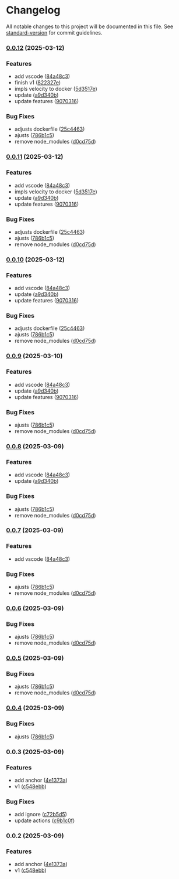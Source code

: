 # Changelog

All notable changes to this project will be documented in this file. See [standard-version](https://github.com/conventional-changelog/standard-version) for commit guidelines.

### [0.0.12](https://github.com/renancorreadev/solana-dev/compare/v0.0.3...v0.0.12) (2025-03-12)


### Features

* add vscode ([84a48c3](https://github.com/renancorreadev/solana-dev/commit/84a48c327f6ab71526805bba4e9a0774fb7758d7))
* finish v1 ([822327e](https://github.com/renancorreadev/solana-dev/commit/822327edd0ce938c79fbfcf88c6f9a8a3401e080))
* impls velocity to docker ([5d3517e](https://github.com/renancorreadev/solana-dev/commit/5d3517ef738a261a7a32a07ab798e26e55899224))
* update ([a9d340b](https://github.com/renancorreadev/solana-dev/commit/a9d340bf27a84adaa4ed09f67b67549489c5502a))
* update features ([9070316](https://github.com/renancorreadev/solana-dev/commit/9070316027f6ff0819af4a2e0d3e4fc10c06061b))


### Bug Fixes

* adjusts dockerfile ([25c4463](https://github.com/renancorreadev/solana-dev/commit/25c446397e27fca7af941e775372415f5ad93fb4))
* ajusts ([786b1c5](https://github.com/renancorreadev/solana-dev/commit/786b1c506d87203b0e60061b4967f45fb0bf38cc))
* remove node_modules ([d0cd75d](https://github.com/renancorreadev/solana-dev/commit/d0cd75dfacd3f0b0e3b468cab926d5d4e5ed3f1a))

### [0.0.11](https://github.com/renancorreadev/solana-dev/compare/v0.0.3...v0.0.11) (2025-03-12)


### Features

* add vscode ([84a48c3](https://github.com/renancorreadev/solana-dev/commit/84a48c327f6ab71526805bba4e9a0774fb7758d7))
* impls velocity to docker ([5d3517e](https://github.com/renancorreadev/solana-dev/commit/5d3517ef738a261a7a32a07ab798e26e55899224))
* update ([a9d340b](https://github.com/renancorreadev/solana-dev/commit/a9d340bf27a84adaa4ed09f67b67549489c5502a))
* update features ([9070316](https://github.com/renancorreadev/solana-dev/commit/9070316027f6ff0819af4a2e0d3e4fc10c06061b))


### Bug Fixes

* adjusts dockerfile ([25c4463](https://github.com/renancorreadev/solana-dev/commit/25c446397e27fca7af941e775372415f5ad93fb4))
* ajusts ([786b1c5](https://github.com/renancorreadev/solana-dev/commit/786b1c506d87203b0e60061b4967f45fb0bf38cc))
* remove node_modules ([d0cd75d](https://github.com/renancorreadev/solana-dev/commit/d0cd75dfacd3f0b0e3b468cab926d5d4e5ed3f1a))

### [0.0.10](https://github.com/renancorreadev/solana-dev/compare/v0.0.3...v0.0.10) (2025-03-12)


### Features

* add vscode ([84a48c3](https://github.com/renancorreadev/solana-dev/commit/84a48c327f6ab71526805bba4e9a0774fb7758d7))
* update ([a9d340b](https://github.com/renancorreadev/solana-dev/commit/a9d340bf27a84adaa4ed09f67b67549489c5502a))
* update features ([9070316](https://github.com/renancorreadev/solana-dev/commit/9070316027f6ff0819af4a2e0d3e4fc10c06061b))


### Bug Fixes

* adjusts dockerfile ([25c4463](https://github.com/renancorreadev/solana-dev/commit/25c446397e27fca7af941e775372415f5ad93fb4))
* ajusts ([786b1c5](https://github.com/renancorreadev/solana-dev/commit/786b1c506d87203b0e60061b4967f45fb0bf38cc))
* remove node_modules ([d0cd75d](https://github.com/renancorreadev/solana-dev/commit/d0cd75dfacd3f0b0e3b468cab926d5d4e5ed3f1a))

### [0.0.9](https://github.com/renancorreadev/solana-dev/compare/v0.0.3...v0.0.9) (2025-03-10)


### Features

* add vscode ([84a48c3](https://github.com/renancorreadev/solana-dev/commit/84a48c327f6ab71526805bba4e9a0774fb7758d7))
* update ([a9d340b](https://github.com/renancorreadev/solana-dev/commit/a9d340bf27a84adaa4ed09f67b67549489c5502a))
* update features ([9070316](https://github.com/renancorreadev/solana-dev/commit/9070316027f6ff0819af4a2e0d3e4fc10c06061b))


### Bug Fixes

* ajusts ([786b1c5](https://github.com/renancorreadev/solana-dev/commit/786b1c506d87203b0e60061b4967f45fb0bf38cc))
* remove node_modules ([d0cd75d](https://github.com/renancorreadev/solana-dev/commit/d0cd75dfacd3f0b0e3b468cab926d5d4e5ed3f1a))

### [0.0.8](https://github.com/renancorreadev/solana-dev/compare/v0.0.3...v0.0.8) (2025-03-09)


### Features

* add vscode ([84a48c3](https://github.com/renancorreadev/solana-dev/commit/84a48c327f6ab71526805bba4e9a0774fb7758d7))
* update ([a9d340b](https://github.com/renancorreadev/solana-dev/commit/a9d340bf27a84adaa4ed09f67b67549489c5502a))


### Bug Fixes

* ajusts ([786b1c5](https://github.com/renancorreadev/solana-dev/commit/786b1c506d87203b0e60061b4967f45fb0bf38cc))
* remove node_modules ([d0cd75d](https://github.com/renancorreadev/solana-dev/commit/d0cd75dfacd3f0b0e3b468cab926d5d4e5ed3f1a))

### [0.0.7](https://github.com/renancorreadev/solana-dev/compare/v0.0.3...v0.0.7) (2025-03-09)


### Features

* add vscode ([84a48c3](https://github.com/renancorreadev/solana-dev/commit/84a48c327f6ab71526805bba4e9a0774fb7758d7))


### Bug Fixes

* ajusts ([786b1c5](https://github.com/renancorreadev/solana-dev/commit/786b1c506d87203b0e60061b4967f45fb0bf38cc))
* remove node_modules ([d0cd75d](https://github.com/renancorreadev/solana-dev/commit/d0cd75dfacd3f0b0e3b468cab926d5d4e5ed3f1a))

### [0.0.6](https://github.com/renancorreadev/solana-dev/compare/v0.0.3...v0.0.6) (2025-03-09)


### Bug Fixes

* ajusts ([786b1c5](https://github.com/renancorreadev/solana-dev/commit/786b1c506d87203b0e60061b4967f45fb0bf38cc))
* remove node_modules ([d0cd75d](https://github.com/renancorreadev/solana-dev/commit/d0cd75dfacd3f0b0e3b468cab926d5d4e5ed3f1a))

### [0.0.5](https://github.com/renancorreadev/solana-dev/compare/v0.0.3...v0.0.5) (2025-03-09)


### Bug Fixes

* ajusts ([786b1c5](https://github.com/renancorreadev/solana-dev/commit/786b1c506d87203b0e60061b4967f45fb0bf38cc))
* remove node_modules ([d0cd75d](https://github.com/renancorreadev/solana-dev/commit/d0cd75dfacd3f0b0e3b468cab926d5d4e5ed3f1a))

### [0.0.4](https://github.com/renancorreadev/solana-dev/compare/v0.0.3...v0.0.4) (2025-03-09)


### Bug Fixes

* ajusts ([786b1c5](https://github.com/renancorreadev/solana-dev/commit/786b1c506d87203b0e60061b4967f45fb0bf38cc))

### 0.0.3 (2025-03-09)


### Features

* add anchor ([4e1373a](https://github.com/renancorreadev/solana-dev/commit/4e1373abd271e8f053386cff9d84dd6a5a818c1a))
* v1 ([c548ebb](https://github.com/renancorreadev/solana-dev/commit/c548ebbdeaf0802b8495afcecccb1b4a4f665e4a))


### Bug Fixes

* add ignore ([c72b5d5](https://github.com/renancorreadev/solana-dev/commit/c72b5d53094bb9dcd304208b184012d61a26a90d))
* update actions ([c9b1c0f](https://github.com/renancorreadev/solana-dev/commit/c9b1c0f0e51d066dfe9b91cacc6cc65895348af8))

### 0.0.2 (2025-03-09)


### Features

* add anchor ([4e1373a](https://github.com/renancorreadev/solana-dev/commit/4e1373abd271e8f053386cff9d84dd6a5a818c1a))
* v1 ([c548ebb](https://github.com/renancorreadev/solana-dev/commit/c548ebbdeaf0802b8495afcecccb1b4a4f665e4a))
